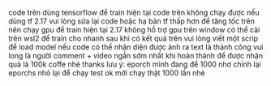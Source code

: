 code trên dùng tensorflow để train 
hiện tại code trên không chạy được nếu dùng tf 2.17 vui lòng sửa lại code hoặc hạ bản tf thấp hơn 
để tăng tốc trên nên chạy gpu để train
hiện tại 2.17 không hỗ trợ gpu trên window có thể cài trên wsl2 để train cho nhanh 
sau khi có kết quả trên vui lòng viết một scrip để load model nếu code có thể nhận diện được ảnh ra text là thành công
vui long là người comment + video ngắn sớm nhất khi hoàn thành để được nhận quà là 100k coffe nhé thanks 
lưu ý: eporch mình đang để 1000 nhơ chỉnh lại eporchs nhỏ lại để chạy test ok mới chạy thật 1000 lần nhé 
